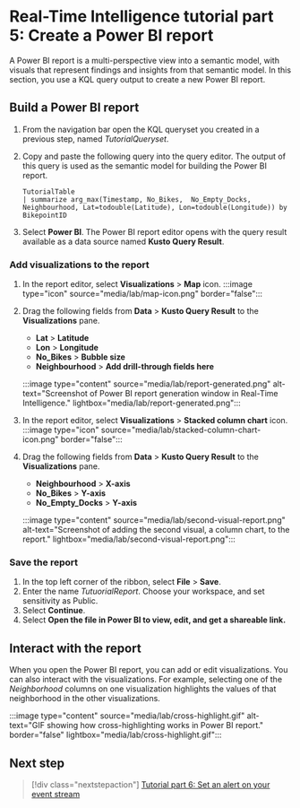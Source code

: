 # Real-Time Intelligence tutorial part 5: Create a Power BI report

A Power BI report is a multi-perspective view into a semantic model, with visuals that represent findings and insights from that semantic model. In this section, you use a KQL query output to create a new Power BI report.

## Build a Power BI report

1. From the navigation bar open the KQL queryset you created in a previous step, named *TutorialQueryset*.
2. Copy and paste the following query into the query editor. The output of this query is used as the semantic model for building the Power BI report. 

    ```kusto
    TutorialTable
    | summarize arg_max(Timestamp, No_Bikes,  No_Empty_Docks, Neighbourhood, Lat=todouble(Latitude), Lon=todouble(Longitude)) by BikepointID
    ```

3. Select **Power BI**. The Power BI report editor opens with the query result available as a data source named **Kusto Query Result**.

### Add visualizations to the report

1. In the report editor, select **Visualizations** > **Map** icon.
     :::image type="icon" source="media/lab/map-icon.png" border="false":::
2. Drag the following fields from **Data** > **Kusto Query Result** to the **Visualizations** pane.
    * **Lat** > **Latitude**
    * **Lon** > **Longitude**
    * **No_Bikes** > **Bubble size**
    * **Neighbourhood** > **Add drill-through fields here**

    :::image type="content" source="media/lab/report-generated.png" alt-text="Screenshot of Power BI report generation window in Real-Time Intelligence." lightbox="media/lab/report-generated.png":::

3. In the report editor, select **Visualizations** > **Stacked column chart** icon.
    :::image type="icon" source="media/lab/stacked-column-chart-icon.png" border="false":::
4. Drag the following fields from **Data** > **Kusto Query Result** to the **Visualizations** pane.
    * **Neighbourhood** > **X-axis**
    * **No_Bikes** > **Y-axis**
    * **No_Empty_Docks** > **Y-axis**

    :::image type="content" source="media/lab/second-visual-report.png" alt-text="Screenshot of adding the second visual, a column chart, to the report." lightbox="media/lab/second-visual-report.png":::

### Save the report

1. In the top left corner of the ribbon, select **File** > **Save**.
2. Enter the name *TutuorialReport*. Choose your workspace, and set sensitivity as Public.
3. Select **Continue**.
4. Select **Open the file in Power BI to view, edit, and get a shareable link.**

## Interact with the report

When you open the Power BI report, you can add or edit visualizations. You can also interact with the visualizations. For example, selecting one of the *Neighborhood* columns on one visualization highlights the values of that neighborhood in the other visualizations.

:::image type="content" source="media/lab/cross-highlight.gif" alt-text="GIF showing how cross-highlighting works in Power BI report." border="false"  lightbox="media/lab/cross-highlight.gif":::

## Next step

> [!div class="nextstepaction"]
> [Tutorial part 6: Set an alert on your event stream](tutorial-6-set-alert.md)